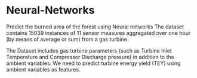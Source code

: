 # Neural-Networks

Predict the burned area of the forest using Neural networks  The dataset contains 15039 instances of 11 sensor measures aggregated over one hour (by means of average or sum) from a gas turbine. 

The Dataset includes gas turbine parameters (such as Turbine Inlet Temperature and Compressor Discharge pressure) in addition to the ambient variables. 
We need to predict turbine energy yield (TEY) using ambient variables as features.
